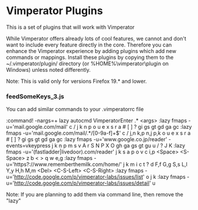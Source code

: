 # Vimperator Plugins

This is a set of plugins that will work with Vimperator

While Vimperator offers already lots of cool features, we cannot and don't want to include every feature directly in the core. Therefore you can enhance the Vimperator experience by adding plugins which add new commands or mappings. Install these plugins by copying them to the ~/.vimperator/plugin/ directory (or %HOME%\vimperator\plugin on Windows) unless noted differently.

Note: This is valid only for versions Firefox 19.* and lower. 

### feedSomeKeys_3.js

You can add similar commands to your .vimperatorrc file

:command! -nargs=+ lazy autocmd VimperatorEnter .* &lt;args>
:lazy fmaps -u='mail\.google\.com/mail' c / j k n p o u e x s r a # [ ] ? gi gs gt gd ga gc
:lazy fmaps -u='mail\.google\.com/mail/.*/[0-9a-f]+$' c / j,n k,p n,j p,k o u e x s r a # [ ] ? gi gs gt gd ga gc
:lazy fmaps -u='www\.google\.co\.jp/reader' -events=vkeypress j k n p m s v A r S N P X O gh ga gs gt gu u / ? J K
:lazy fmaps -u='(fastladder|livedoor)\.com/reader' j k s a p o v c i,p &lt;Space> &lt;S-Space> z b &lt; > q w e,g
:lazy fmaps -u='https?://www\.rememberthemilk\.com/home/' j k m i c t ? d F,f G,g S,s L,l Y,y H,h M,m &lt;Del> &lt;C-S-Left> &lt;C-S-Right>
:lazy fmaps -u='http://code.google.com/p/vimperator-labs/issues/list' o j k
:lazy fmaps -u='http://code.google.com/p/vimperator-labs/issues/detail' u

Note: If you are planning to add them via command line, then remove the "lazy"


